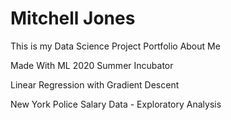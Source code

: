 # Mitchell Jones
This is my Data Science Project Portfolio
About Me

Made With ML 2020 Summer Incubator

Linear Regression with Gradient Descent

New York Police Salary Data - Exploratory Analysis 
